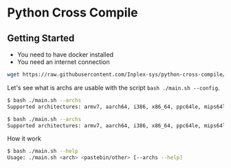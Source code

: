 # Python Cross Compile

## Getting Started
 - You need to have docker installed
 - You need an internet connection

```sh
wget https://raw.githubusercontent.com/Inplex-sys/python-cross-compile/main/main.sh; chmod +x ./main.sh
```

Let's see what is archs are usable with the script `bash ./main.sh --config`.
```sh
$ bash ./main.sh --archs
Supported architectures: armv7, aarch64, i386, x86_64, ppc64le, mips64l
```

```sh
$ bash ./main.sh --archs
Supported architectures: armv7, aarch64, i386, x86_64, ppc64le, mips64l
```

How it work
```sh
$ bash ./main.sh --help
Usage: ./main.sh <arch> <pastebin/other> [--archs --help]
```
